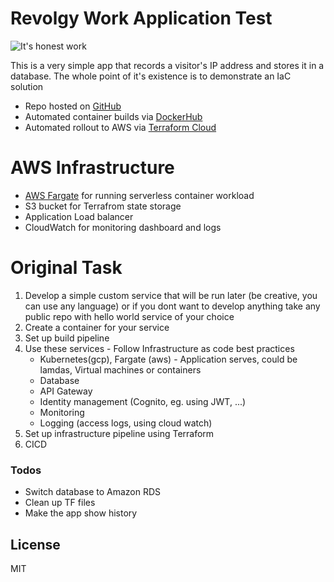 # Revolgy Work Application Test

![It's honest work](https://i.redd.it/jqpuqv2uzag21.png)

This is a very simple app that records a visitor's IP address and stores it in a database. The whole point of it's existence is to demonstrate an IaC solution 

  - Repo hosted on [GitHub](httpsgithub.comaleksgain)
  - Automated container builds via [DockerHub](httpshub.docker.comraleksgainrevolgy-test)
  - Automated rollout to AWS via [Terraform Cloud](httpsapp.terraform.ioapp)

# AWS Infrastructure

  - [AWS Fargate](httpsaws.amazon.comfargate) for running serverless container workload
  - S3 bucket for Terrafrom state storage
  - Application Load balancer
  - CloudWatch for monitoring dashboard and logs

# Original Task

1. Develop a simple custom service that will be run later (be creative, you can use any language) or if you dont want to develop anything take any public repo with hello world service of your choice
2. Create a container for your service
3. Set up build pipeline
4. Use these services - Follow Infrastructure as code best practices
    - Kubernetes(gcp), Fargate (aws) - Application serves, could be lamdas, Virtual machines or containers
    - Database
    - API Gateway
    - Identity management (Cognito, eg. using JWT, ...)
    - Monitoring
    - Logging (access logs, using cloud watch)
5. Set up infrastructure pipeline using Terraform
6. CICD


### Todos

 - Switch database to Amazon RDS
 - Clean up TF files
 - Make the app show history

License
----

MIT
